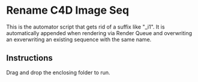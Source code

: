 # Rename C4D Image Seq

This is the automator script that gets rid of a suffix like "_i1". It is automatically appended when rendering via Render Queue and overwriting an exverwriting an existing sequence with the same name.

## Instructions

Drag and drop the enclosing folder to run.
